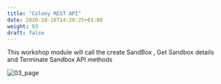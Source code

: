 ```yaml
---
title: "Colony REST API"
date: 2020-10-16T14:20:25+03:00
weight: 03
draft: false
---
```


This workshop module will call the create SandBox , Get Sandbox details and Terminate Sandbox API methods

![03_page](/images/module3/03_page.png)
